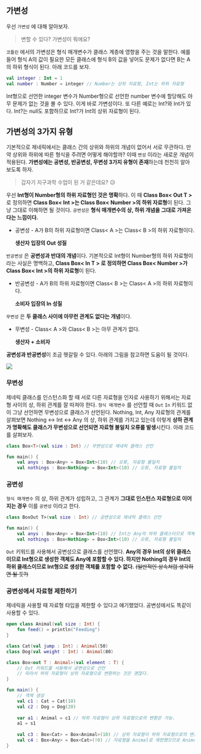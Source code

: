 ## 가변성

우선 `가변성` 에 대해 알아보자.

> 변할 수 있다? 가변성이 뭐에요?

`코틀린` 에서의 가변성은 형식 매개변수가 클래스 계층에 영향을 주는 것을 말한다. 예를 들어 형식 A의 값이 필요한 모든 클래스에 형식 B의 값을 넣어도 문제가 없다면 B는 A의 하위 형식이 된다. 아래 코드를 보자.

```kotlin
val integer : Int = 1
val number : Number = integer // Number는 상위 자료형, Int는 하위 자료형
```

Int형으로 선언한 integer 변수가 Number형으로 선언한 number 변수에 할당해도 아무 문제가 없는 것을 볼 수 있다. 이게 바로 가변성이다. 또 다른 예로는 Int?와 Int가 있다. Int?는 null도 포함하므로 Int?가 Int의 상위 자료형이 된다.

## 가변성의 3가지 유형

기본적으로 제네릭에서는 클래스 간의 상위와 하위의 개념이 없어서 서로 무관하다. 만약 상위와 하위에 따른 형식을 주려면 어떻게 해야할까? 이때 `변성` 이라는 새로운 개념이 적용된다. **가변성에는 공변성, 반공변성, 무변성 3가지 유형이 존재**하는데 천천히 알아보도록 하자.

> 갑자기 지구과학 수업이 된 거 같은데요? 😥

우선 **Int형이 Number형의 하위 자료형인 것은 명확**하다. 이 때 **Class Box< Out T >** 로 정의하면 **Class Box< Int >는 Class Box< Number >의 하위 자료형**이 된다. 그냥 그대로 이해하면 될 것이다. `공변성은`  **형식 매개변수의 상, 하위 개념을 그대로 가져온다는 느낌이다.**

- 공변성 - A가 B의 하위 자료형이면 Class< A >는 Class< B >의 하위 자료형이다.

    **생산자 입장의 Out 성질**

`반공변성` 은 **공변성과 반대의 개념**이다. 기본적으로 Int형이 Number형의 하위 자료형이라는 사실은 명백하고, **Class Box< In T > 로 정의하면 Class Box< Number >가  Class Box< Int >의 하위 자료형**이 된다.

- 반공변성 - A가 B의 하위 자료형이면 Class< B >는 Class< A >의 하위 자료형이다.

    **소비자 입장의 In 성질**

`무변성` 은 **두 클래스 사이에 아무런 관계도 없다는 개념**이다.

- 무변성 - Class< A >와 Class< B >는 아무 관계가 없다.

    **생산자 + 소비자** 

**공변성과 반공변성**이 조금 헷갈릴 수 있다. 아래의 그림을 참고하면 도움이 될 것이다. 

![](https://images.velog.io/images/k906506/post/aa8253d3-3618-4d9d-8f7f-d0569056aa78/image.png)

### 무변성

제네릭 클래스를 인스턴스화 할 때 서로 다른 자료형을 인자로 사용하기 위해서는 자료형 사이의 상, 하위 관계를 잘 따져야 한다. `형식 매개변수` 를 선언할 때 `Out` `In` 키워드 없이 그냥 선언하면 무변성으로 클래스가 선언된다. Nothing, Int, Any 자료형의 관계를 살펴보면 Nothing ↔ Int ↔ Any 의 상, 하위 관계를 가지고 있는데 이렇게 **상하 관계가 명확해도 클래스가 무변성으로 선언되면 자료형 불일치 오류를 발생**시킨다. 아래 코드를 살펴보자.

```kotlin
class Box<T>(val size : Int) // 무변성으로 제네릭 클래스 선언

fun main() {
	val anys : Box<Any> = Box<Int>(10) // 오류, 자료형 불일치
	val nothings : Box<Nothing> = Box<Int>(10) // 오류, 자료형 불일치
```

### 공변성

`형식 매개변수` 의 상, 하위 관계가 성립하고, 그 관계가 **그대로 인스턴스 자료형으로 이어지는 경우** 이를 `공변성` 이라고 한다. 

```kotlin
class BoxOut T>(val size : Int) // 공변성으로 제네릭 클래스 선언

fun main() {
	val anys : Box<Any> = Box<Int>(10) // Int는 Any의 하위 클래스이므로 객체 생성 가능
	val nothings : Box<Nothing> = Box<Int>(10) // 오류, 자료형 불일치

```

`Out` 키워드를 사용해서 공변성으로 클래스를 선언했다. **Any의 경우 Int의 상위 클래스이므로 Int형으로 생성한 객체도 Any에 포함할 수 있다. 하지만 Nothing의 경우 Int의 하위 클래스이므로 Int형으로 생성한 객체를 포함할 수 없다.** ~~(일반적인 상속처럼 생각하면 될 듯?)~~

### 공변성에서 자료형 제한하기

제네릭을 사용할 때 자료형 타입을 제한할 수 있다고 얘기했었다. 공변성에서도 똑같이 사용할 수 있다. 

```kotlin
open class Animal(val size : Int) {
	fun feed() = println("Feeding")
}

class Cat(val jump : Int) : Animal(50)
class Dog(val weight : Int) : Animal(80)

class Box<out T : Animal>(val element : T) {
	// Out 키워드를 사용해서 공변성으로 선언
	// 따라서 하위 자료형이 상위 자료형으로 변환하는 것은 괜찮다.
}

fun main() {
	// 객체 생성
	val c1 : Cat = Cat(10)
	val c2 : Dog = Dog(20)
	
	var a1 : Animal = c1 // 하위 자료형이 상위 자료형으로의 변환은 가능.
	a1 = s1
	
	val c3 : Box<Cat> = Box<Animal>(10) // 상위 자료형이 하위 자료형으로의 변환은 불가능
	val c4 : Box<Any> = Box<Cat>(!0) // 자료형을 Animal로 제한했으므로 Animal, Cat, Dog를 제외한 다른 자료형은 사용불가.
}
```
